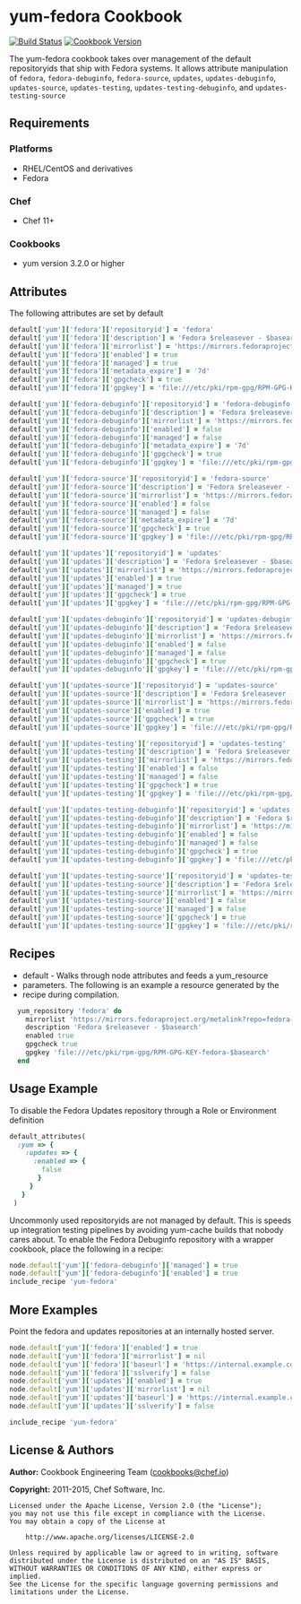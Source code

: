 # yum-fedora Cookbook
[![Build Status](https://travis-ci.org/chef-cookbooks/yum-fedora.svg?branch=master)](http://travis-ci.org/chef-cookbooks/yum-fedora) [![Cookbook Version](https://img.shields.io/cookbook/v/yum-fedora.svg)](https://supermarket.chef.io/cookbooks/yum-fedora)

The yum-fedora cookbook takes over management of the default repositoryids that ship with Fedora systems. It allows attribute manipulation of `fedora`, `fedora-debuginfo`, `fedora-source`, `updates`, `updates-debuginfo`, `updates-source`, `updates-testing`, `updates-testing-debuginfo`, and `updates-testing-source`

## Requirements
### Platforms
- RHEL/CentOS and derivatives
- Fedora

### Chef
- Chef 11+

### Cookbooks
- yum version 3.2.0 or higher

## Attributes
The following attributes are set by default

```ruby
default['yum']['fedora']['repositoryid'] = 'fedora'
default['yum']['fedora']['description'] = 'Fedora $releasever - $basearch'
default['yum']['fedora']['mirrorlist'] = 'https://mirrors.fedoraproject.org/metalink?repo=fedora-$releasever&arch=$basearch'
default['yum']['fedora']['enabled'] = true
default['yum']['fedora']['managed'] = true
default['yum']['fedora']['metadata_expire'] = '7d'
default['yum']['fedora']['gpgcheck'] = true
default['yum']['fedora']['gpgkey'] = 'file:///etc/pki/rpm-gpg/RPM-GPG-KEY-fedora-$basearch'
```

```ruby
default['yum']['fedora-debuginfo']['repositoryid'] = 'fedora-debuginfo'
default['yum']['fedora-debuginfo']['description'] = 'Fedora $releasever - $basearch - Debug'
default['yum']['fedora-debuginfo']['mirrorlist'] = 'https://mirrors.fedoraproject.org/metalink?repo=fedora-debug-$releasever&arch=$basearch'
default['yum']['fedora-debuginfo']['enabled'] = false
default['yum']['fedora-debuginfo']['managed'] = false
default['yum']['fedora-debuginfo']['metadata_expire'] = '7d'
default['yum']['fedora-debuginfo']['gpgcheck'] = true
default['yum']['fedora-debuginfo']['gpgkey'] = 'file:///etc/pki/rpm-gpg/RPM-GPG-KEY-fedora-$basearch'
```

```ruby
default['yum']['fedora-source']['repositoryid'] = 'fedora-source'
default['yum']['fedora-source']['description'] = 'Fedora $releasever - Source'
default['yum']['fedora-source']['mirrorlist'] = 'https://mirrors.fedoraproject.org/metalink?repo=fedora-source-$releasever&arch=$basearch'
default['yum']['fedora-source']['enabled'] = false
default['yum']['fedora-source']['managed'] = false
default['yum']['fedora-source']['metadata_expire'] = '7d'
default['yum']['fedora-source']['gpgcheck'] = true
default['yum']['fedora-source']['gpgkey'] = 'file:///etc/pki/rpm-gpg/RPM-GPG-KEY-fedora-$basearch'
```

```ruby
default['yum']['updates']['repositoryid'] = 'updates'
default['yum']['updates']['description'] = 'Fedora $releasever - $basearch - Updates'
default['yum']['updates']['mirrorlist'] = 'https://mirrors.fedoraproject.org/metalink?repo=updates-released-f$releasever&arch=$basearch'
default['yum']['updates']['enabled'] = true
default['yum']['updates']['managed'] = true
default['yum']['updates']['gpgcheck'] = true
default['yum']['updates']['gpgkey'] = 'file:///etc/pki/rpm-gpg/RPM-GPG-KEY-fedora-$basearch'
```

```ruby
default['yum']['updates-debuginfo']['repositoryid'] = 'updates-debuginfo'
default['yum']['updates-debuginfo']['description'] = 'Fedora $releasever - $basearch - Updates - Debug'
default['yum']['updates-debuginfo']['mirrorlist'] = 'https://mirrors.fedoraproject.org/metalink?repo=updates-released-debug-f$releasever&arch=$basearch'
default['yum']['updates-debuginfo']['enabled'] = false
default['yum']['updates-debuginfo']['managed'] = false
default['yum']['updates-debuginfo']['gpgcheck'] = true
default['yum']['updates-debuginfo']['gpgkey'] = 'file:///etc/pki/rpm-gpg/RPM-GPG-KEY-fedora-$basearch'
```

```ruby
default['yum']['updates-source']['repositoryid'] = 'updates-source'
default['yum']['updates-source']['description'] = 'Fedora $releasever - Updates Source'
default['yum']['updates-source']['mirrorlist'] = 'https://mirrors.fedoraproject.org/metalink?repo=updates-released-source-f$releasever&arch=$basearch'
default['yum']['updates-source']['enabled'] = true
default['yum']['updates-source']['gpgcheck'] = true
default['yum']['updates-source']['gpgkey'] = 'file:///etc/pki/rpm-gpg/RPM-GPG-KEY-fedora-$basearch'
```

```ruby
default['yum']['updates-testing']['repositoryid'] = 'updates-testing'
default['yum']['updates-testing']['description'] = 'Fedora $releasever - $basearch - Test Updates'
default['yum']['updates-testing']['mirrorlist'] = 'https://mirrors.fedoraproject.org/metalink?repo=updates-testing-f$releasever&arch=$basearch'
default['yum']['updates-testing']['enabled'] = false
default['yum']['updates-testing']['managed'] = false
default['yum']['updates-testing']['gpgcheck'] = true
default['yum']['updates-testing']['gpgkey'] = 'file:///etc/pki/rpm-gpg/RPM-GPG-KEY-fedora-$basearch'
```

```ruby
default['yum']['updates-testing-debuginfo']['repositoryid'] = 'updates-testing-debuginfo'
default['yum']['updates-testing-debuginfo']['description'] = 'Fedora $releasever - $basearch - Test Updates Debug'
default['yum']['updates-testing-debuginfo']['mirrorlist'] = 'https://mirrors.fedoraproject.org/metalink?repo=updates-testing-debug-f$releasever&arch=$basearch'
default['yum']['updates-testing-debuginfo']['enabled'] = false
default['yum']['updates-testing-debuginfo']['managed'] = false
default['yum']['updates-testing-debuginfo']['gpgcheck'] = true
default['yum']['updates-testing-debuginfo']['gpgkey'] = 'file:///etc/pki/rpm-gpg/RPM-GPG-KEY-fedora-$basearch'
```

```ruby
default['yum']['updates-testing-source']['repositoryid'] = 'updates-testing-source'
default['yum']['updates-testing-source']['description'] = 'Fedora $releasever - Test Updates Source'
default['yum']['updates-testing-source']['mirrorlist'] = 'https://mirrors.fedoraproject.org/metalink?repo=updates-testing-source-f$releasever&arch=$basearch'
default['yum']['updates-testing-source']['enabled'] = false
default['yum']['updates-testing-source']['managed'] = false
default['yum']['updates-testing-source']['gpgcheck'] = true
default['yum']['updates-testing-source']['gpgkey'] = 'file:///etc/pki/rpm-gpg/RPM-GPG-KEY-fedora-$basearch'
```

## Recipes
- default - Walks through node attributes and feeds a yum_resource
- parameters. The following is an example a resource generated by the
- recipe during compilation.

```ruby
  yum_repository 'fedora' do
    mirrorlist 'https://mirrors.fedoraproject.org/metalink?repo=fedora-$releasever&arch=$basearch'
    description 'Fedora $releasever - $basearch'
    enabled true
    gpgcheck true
    gpgkey 'file:///etc/pki/rpm-gpg/RPM-GPG-KEY-fedora-$basearch'
  end
```

## Usage Example
To disable the Fedora Updates repository through a Role or Environment definition

```ruby
default_attributes(
  :yum => {
    :updates => {
      :enabled => {
        false
       }
     }
   }
 )
```

Uncommonly used repositoryids are not managed by default. This is speeds up integration testing pipelines by avoiding yum-cache builds that nobody cares about. To enable the Fedora Debuginfo repository with a wrapper cookbook, place the following in a recipe:

```ruby
node.default['yum']['fedora-debuginfo']['managed'] = true
node.default['yum']['fedora-debuginfo']['enabled'] = true
include_recipe 'yum-fedora'
```

## More Examples
Point the fedora and updates repositories at an internally hosted server.

```ruby
node.default['yum']['fedora']['enabled'] = true
node.default['yum']['fedora']['mirrorlist'] = nil
node.default['yum']['fedora']['baseurl'] = 'https://internal.example.com/fedora/19/os/x86_64'
node.default['yum']['fedora']['sslverify'] = false
node.default['yum']['updates']['enabled'] = true
node.default['yum']['updates']['mirrorlist'] = nil
node.default['yum']['updates']['baseurl'] = 'https://internal.example.com/fedora/19/updates/x86_64'
node.default['yum']['updates']['sslverify'] = false

include_recipe 'yum-fedora'
```

## License & Authors
**Author:** Cookbook Engineering Team ([cookbooks@chef.io](mailto:cookbooks@chef.io))

**Copyright:** 2011-2015, Chef Software, Inc.

```
Licensed under the Apache License, Version 2.0 (the "License");
you may not use this file except in compliance with the License.
You may obtain a copy of the License at

    http://www.apache.org/licenses/LICENSE-2.0

Unless required by applicable law or agreed to in writing, software
distributed under the License is distributed on an "AS IS" BASIS,
WITHOUT WARRANTIES OR CONDITIONS OF ANY KIND, either express or implied.
See the License for the specific language governing permissions and
limitations under the License.
```
